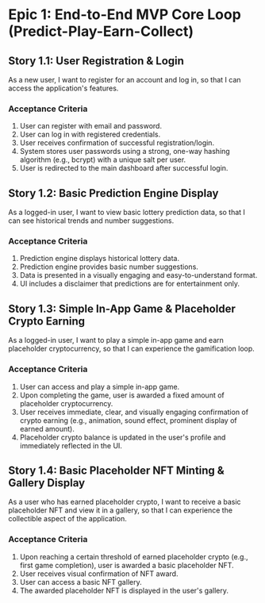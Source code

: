 # Epic 1: End-to-End MVP Core Loop (Predict-Play-Earn-Collect)

## Story 1.1: User Registration & Login

As a new user,
I want to register for an account and log in,
so that I can access the application's features.

### Acceptance Criteria

1.  User can register with email and password.
2.  User can log in with registered credentials.
3.  User receives confirmation of successful registration/login.
4.  System stores user passwords using a strong, one-way hashing algorithm (e.g., bcrypt) with a unique salt per user.
5.  User is redirected to the main dashboard after successful login.

## Story 1.2: Basic Prediction Engine Display

As a logged-in user,
I want to view basic lottery prediction data,
so that I can see historical trends and number suggestions.

### Acceptance Criteria

1.  Prediction engine displays historical lottery data.
2.  Prediction engine provides basic number suggestions.
3.  Data is presented in a visually engaging and easy-to-understand format.
4.  UI includes a disclaimer that predictions are for entertainment only.

## Story 1.3: Simple In-App Game & Placeholder Crypto Earning

As a logged-in user,
I want to play a simple in-app game and earn placeholder cryptocurrency,
so that I can experience the gamification loop.

### Acceptance Criteria

1.  User can access and play a simple in-app game.
2.  Upon completing the game, user is awarded a fixed amount of placeholder cryptocurrency.
3.  User receives immediate, clear, and visually engaging confirmation of crypto earning (e.g., animation, sound effect, prominent display of earned amount).
4.  Placeholder crypto balance is updated in the user's profile and immediately reflected in the UI.

## Story 1.4: Basic Placeholder NFT Minting & Gallery Display

As a user who has earned placeholder crypto,
I want to receive a basic placeholder NFT and view it in a gallery,
so that I can experience the collectible aspect of the application.

### Acceptance Criteria

1.  Upon reaching a certain threshold of earned placeholder crypto (e.g., first game completion), user is awarded a basic placeholder NFT.
2.  User receives visual confirmation of NFT award.
3.  User can access a basic NFT gallery.
4.  The awarded placeholder NFT is displayed in the user's gallery.
